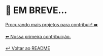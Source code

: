 # :construction: EM BREVE...

[Procurando mais projetos para contribuir! :arrow_right:](procurando.md)

[:arrow_left: Nossa primeira contribuição.](contribuindo.md)

[:leftwards_arrow_with_hook: Voltar ao README ](README.md)